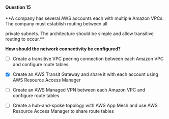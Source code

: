 #### Question  15


**A company has several AWS accounts each with multiple Amazon VPCs. The company must establish routing between all

private subnets. The architecture should be simple and allow transitive routing to occur.**


**How should the network connectivity be configured?**


- [ ] Create a transitive VPC peering connection between each Amazon VPC and configure route tables


- [x] Create an AWS Transit Gateway and share it with each account using AWS Resource Access Manager


- [ ] Create an AWS Managed VPN between each Amazon VPC and configure route tables


- [ ] Create a hub-and-spoke topology with AWS App Mesh and use AWS Resource Access Manager to share route tables

